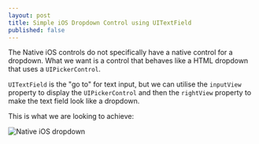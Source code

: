 ```yaml
---
layout: post
title: Simple iOS Dropdown Control using UITextField
published: false
---
```


The Native iOS controls do not specifically have a native control for a dropdown. What we want is a control that behaves like a HTML dropdown that uses a `UIPickerControl`.

`UITextField` is the "go to" for text input, but we can utilise the `inputView` property to display the `UIPickerControl` and then the `rightView` property to make the text field look like a dropdown.

 This is what we are looking to achieve:

![Native iOS dropdown]({{site.url}}/images/)

